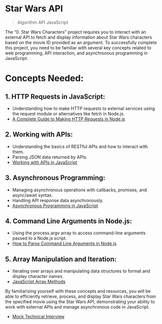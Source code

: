 # Star Wars API

> Algorithm
> API
> JavaScript

The “0. Star Wars Characters” project requires you to interact with an external API to fetch and display information about Star Wars characters based on the movie ID provided as an argument. To successfully complete this project, you need to be familiar with several key concepts related to web programming, API interaction, and asynchronous programming in JavaScript.

# Concepts Needed:

## 1. HTTP Requests in JavaScript:

* Understanding how to make HTTP requests to external services using the request module or alternatives like fetch in Node.js.
* [A Complete Guide to Making HTTP Requests in Node.js](https://intranet.alxswe.com/rltoken/iRse23lnV4gAsD9JJTJMMQ)

## 2. Working with APIs:

* Understanding the basics of RESTful APIs and how to interact with them.
* Parsing JSON data returned by APIs.
* [Working with APIs in JavaScript](https://intranet.alxswe.com/rltoken/KyGS_uB68mLaP5irrH8JVA)

## 3. Asynchronous Programming:

* Managing asynchronous operations with callbacks, promises, and async/await syntax.
* Handling API response data asynchronously.
* [Asynchronous Programming in JavaScript](https://intranet.alxswe.com/rltoken/tdKMGJrRstCkXSReNfRFpQ)

## 4. Command Line Arguments in Node.js:

* Using the process.argv array to access command-line arguments passed to a Node.js script.
* [How to Parse Command Line Arguments in Node.js](https://intranet.alxswe.com/rltoken/oWBOWJZLF_D9GfOydPz6Kg)

## 5. Array Manipulation and Iteration:

* Iterating over arrays and manipulating data structures to format and display character names.
* [JavaScript Array Methods](https://intranet.alxswe.com/rltoken/8zdG036OYYvVco_AZTExoA)

By familiarizing yourself with these concepts and resources, you will be able to efficiently retrieve, process, and display Star Wars characters from the specified movie using the Star Wars API, demonstrating your ability to work with external APIs and manage asynchronous code in JavaScript.

* [Mock Technical Interview](https://intranet.alxswe.com/rltoken/du6hlPQm6qi4A7eEursNhQ)
